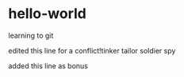 # hello-world
learning to git

edited this line for a conflict!tinker tailor soldier spy

added this line as bonus
